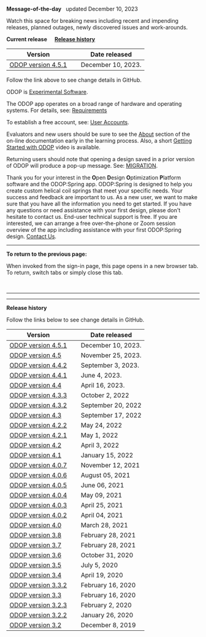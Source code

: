**Message-of-the-day** &nbsp; updated December 10, 2023  

Watch this space for breaking news 
including recent and impending releases, planned outages, newly discovered issues and work-arounds.  

**Current release** &nbsp; &nbsp; **[Release history](messageOfTheDay.html#RelHist)**

Version  | &nbsp; | Date released  
---      | ---    | ---  
[ODOP version 4.5.1](https://github.com/thegrumpys/odop/milestone/69?closed=1) | &nbsp; | December 10, 2023.  

Follow the link above to see change details in GitHub.  

ODOP is [Experimental Software](http://odop.springdesignsoftware.org/docs/About/experimental.html).  

The ODOP app operates on a broad range of hardware and operating systems. 
For details, see: [Requirements](http://odop.springdesignsoftware.org/docs/About/requirements.html) 

To establish a free account, see: [User Accounts](http://odop.springdesignsoftware.org/docs/About/userAccounts.html). 

Evaluators and new users should be sure to see the [About](http://odop.springdesignsoftware.org/docs/About) section 
of the on-line documentation early in the learning process. 
Also, a short [Getting Started with ODOP](https://www.youtube.com/watch?v=JS-8Z1Ct0aI) video is available.

Returning users should note that opening a design saved in a prior version of ODOP will produce a pop-up message.
See: [MIGRATION](http://odop.springdesignsoftware.org/docs/Help/terminology.html#migration). 

Thank you for your interest in the **O**pen **D**esign **O**ptimization **P**latform software and the ODOP:Spring app. 
ODOP:Spring is designed to help you create custom helical coil springs that meet your specific needs. 
Your success and feedback are important to us. 
As a new user, we want to make sure that you have all the information you need to get started. 
If you have any questions or need assistance with your first design, please don't hesitate to contact us. 
End-user technical support is free. 
If you are interested, we can arrange a free over-the-phone or Zoom session overview of the app including assistance with your first ODOP:Spring design.
[Contact Us](http://odop.springdesignsoftware.org/docs/About/ContactUs.html).   

___

**To return to the previous page:**  

When invoked from the sign-in page, 
this page opens in a new browser tab.
To return, switch tabs or simply close this tab.
 
 &nbsp;   
 
___

<a id="RelHist"></a>  
___

**Release history**  

Follow the links below to see change details in GitHub.  

Version  | &nbsp; | Date released  
---      | ---    | ---  
[ODOP version 4.5.1](https://github.com/thegrumpys/odop/milestone/69?closed=1) | &nbsp; | December 10, 2023.  
[ODOP version 4.5](https://github.com/thegrumpys/odop/milestone/67?closed=1)   | &nbsp; | November 25, 2023.  
[ODOP version 4.4.2](https://github.com/thegrumpys/odop/milestone/66?closed=1) | &nbsp; | September 3, 2023.  
[ODOP version 4.4.1](https://github.com/thegrumpys/odop/milestone/65?closed=1) | &nbsp; | June 4, 2023.  
[ODOP version 4.4](https://github.com/thegrumpys/odop/milestone/64?closed=1)   | &nbsp; | April 16, 2023.  
[ODOP version 4.3.3](https://github.com/thegrumpys/odop/milestone/62?closed=1) | &nbsp; | October 2, 2022   
[ODOP version 4.3.2](https://github.com/thegrumpys/odop/milestone/61?closed=1) | &nbsp; | September 20, 2022   
[ODOP version 4.3](https://github.com/thegrumpys/odop/milestone/54?closed=1)   | &nbsp; | September 17, 2022   
[ODOP version 4.2.2](https://github.com/thegrumpys/odop/milestone/57?closed=1) | &nbsp; | May 24, 2022   
[ODOP version 4.2.1](https://github.com/thegrumpys/odop/milestone/56?closed=1) | &nbsp; | May 1, 2022   
[ODOP version 4.2](https://github.com/thegrumpys/odop/milestone/55?closed=1)   | &nbsp; | April 3, 2022   
[ODOP version 4.1](https://github.com/thegrumpys/odop/milestone/37?closed=1)   | &nbsp; | January 15, 2022   
[ODOP version 4.0.7](https://github.com/thegrumpys/odop/milestone/51?closed=1) | &nbsp; | November 12, 2021   
[ODOP version 4.0.6](https://github.com/thegrumpys/odop/milestone/50?closed=1) | &nbsp; | August 05, 2021   
[ODOP version 4.0.5](https://github.com/thegrumpys/odop/milestone/49?closed=1) | &nbsp; | June 06, 2021   
[ODOP version 4.0.4](https://github.com/thegrumpys/odop/milestone/48?closed=1) | &nbsp; | May 09, 2021   
[ODOP version 4.0.3](https://github.com/thegrumpys/odop/milestone/47?closed=1) | &nbsp; | April 25, 2021   
[ODOP version 4.0.2](https://github.com/thegrumpys/odop/milestone/46?closed=1) | &nbsp; | April 04, 2021   
[ODOP version 4.0](https://github.com/thegrumpys/odop/milestone/40?closed=1)   | &nbsp; | March 28, 2021   
[ODOP version 3.8](https://github.com/thegrumpys/odop/milestone/39?closed=1)   | &nbsp; | February 28, 2021   
[ODOP version 3.7](https://github.com/thegrumpys/odop/milestone/38?closed=1)   | &nbsp; | February 28, 2021   
[ODOP version 3.6](https://github.com/thegrumpys/odop/milestone/36?closed=1)   | &nbsp; | October 31, 2020   
[ODOP version 3.5](https://github.com/thegrumpys/odop/milestone/33?closed=1)   | &nbsp; | July 5, 2020   
[ODOP version 3.4](https://github.com/thegrumpys/odop/milestone/34?closed=1)   | &nbsp; | April 19, 2020   
[ODOP version 3.3.2](https://github.com/thegrumpys/odop/milestone/35?closed=1) | &nbsp; | February 16, 2020   
[ODOP version 3.3](https://github.com/thegrumpys/odop/milestone/32?closed=1)   | &nbsp; | February 16, 2020   
[ODOP version 3.2.3](https://github.com/thegrumpys/odop/milestone/31?closed=1) | &nbsp; | February 2, 2020   
[ODOP version 3.2.2](https://github.com/thegrumpys/odop/milestone/30?closed=1) | &nbsp; | January 26, 2020   
[ODOP version 3.2](https://github.com/thegrumpys/odop/milestone/25?closed=1)   | &nbsp; | December 8, 2019   

<!---
Comment
A "preview" of the next ODOP release (version 4.4) is now available. 
Your feedback would be greatly appreciated. 
 [Contact Us](http://odop.springdesignsoftware.org/docs/About/ContactUs.html) for access. 
 -->
 